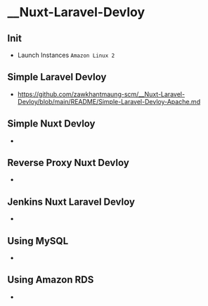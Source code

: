 # __Nuxt-Laravel-Devloy

## Init

- Launch Instances `Amazon Linux 2`

## Simple Laravel Devloy

- https://github.com/zawkhantmaung-scm/__Nuxt-Laravel-Devloy/blob/main/README/Simple-Laravel-Devloy-Apache.md

## Simple Nuxt Devloy

-

## Reverse Proxy Nuxt Devloy

-

## Jenkins Nuxt Laravel Devloy

-

## Using MySQL

-

## Using Amazon RDS

-
